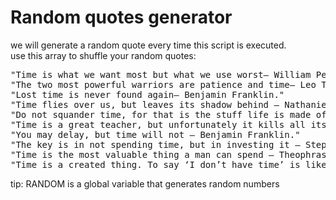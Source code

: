 # Random quotes generator

we will generate a random quote every time this script is executed.
<br>
use this array to shuffle your random quotes:
<pre>
"Time is what we want most but what we use worst– William Penn."
"The two most powerful warriors are patience and time– Leo Tolstoy."
"Lost time is never found again– Benjamin Franklin."
"Time flies over us, but leaves its shadow behind – Nathaniel Hawthorne."
"Do not squander time, for that is the stuff life is made of – Benjamin Franklin."
"Time is a great teacher, but unfortunately it kills all its pupils – Louis Hector Berlioz."
"You may delay, but time will not – Benjamin Franklin."
"The key is in not spending time, but in investing it – Stephen R. Covey."
"Time is the most valuable thing a man can spend – Theophrastus."
"Time is a created thing. To say ‘I don’t have time’ is like saying, ‘I don’t want to.’ – Lao Tzu"
</pre>

tip: RANDOM is a global variable that generates random numbers